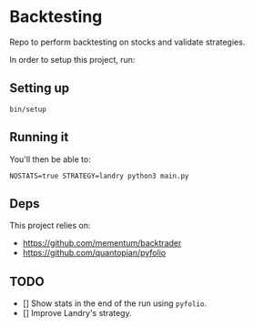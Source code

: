# Backtesting

Repo to perform backtesting on stocks and validate strategies.

In order to setup this project, run:

## Setting up

```
bin/setup
```

## Running it

You'll then be able to:

```
NOSTATS=true STRATEGY=landry python3 main.py
```

## Deps

This project relies on:

* https://github.com/mementum/backtrader
* https://github.com/quantopian/pyfolio

## TODO

- [] Show stats in the end of the run using `pyfolio`.
- [] Improve Landry's strategy.
